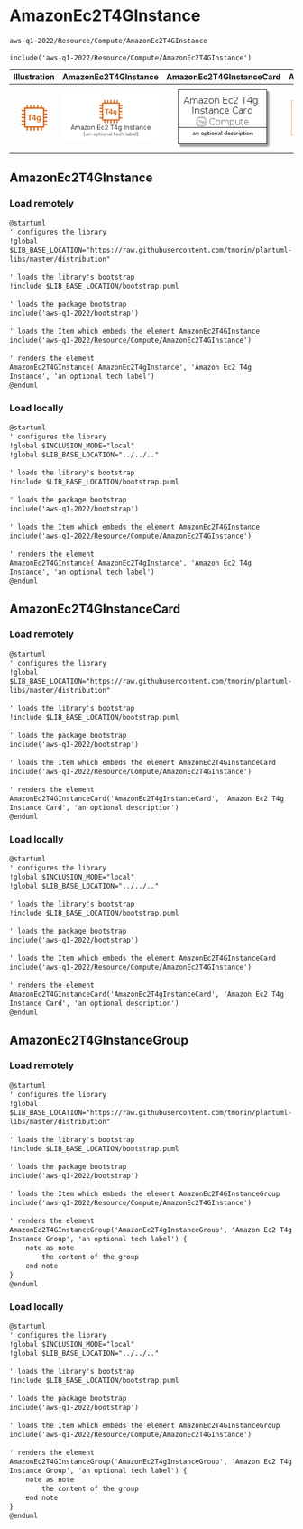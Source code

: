 # AmazonEc2T4GInstance


```text
aws-q1-2022/Resource/Compute/AmazonEc2T4GInstance
```

```text
include('aws-q1-2022/Resource/Compute/AmazonEc2T4GInstance')
```



| Illustration | AmazonEc2T4GInstance | AmazonEc2T4GInstanceCard | AmazonEc2T4GInstanceGroup |
| :---: | :---: | :---: | :---: |
| ![illustration for Illustration](../../../aws-q1-2022/Resource/Compute/AmazonEc2T4GInstance.png) | ![illustration for AmazonEc2T4GInstance](../../../aws-q1-2022/Resource/Compute/AmazonEc2T4GInstance.Local.png) | ![illustration for AmazonEc2T4GInstanceCard](../../../aws-q1-2022/Resource/Compute/AmazonEc2T4GInstanceCard.Local.png) | ![illustration for AmazonEc2T4GInstanceGroup](../../../aws-q1-2022/Resource/Compute/AmazonEc2T4GInstanceGroup.Local.png) |




## AmazonEc2T4GInstance

### Load remotely
```plantuml
@startuml
' configures the library
!global $LIB_BASE_LOCATION="https://raw.githubusercontent.com/tmorin/plantuml-libs/master/distribution"

' loads the library's bootstrap
!include $LIB_BASE_LOCATION/bootstrap.puml

' loads the package bootstrap
include('aws-q1-2022/bootstrap')

' loads the Item which embeds the element AmazonEc2T4GInstance
include('aws-q1-2022/Resource/Compute/AmazonEc2T4GInstance')

' renders the element
AmazonEc2T4GInstance('AmazonEc2T4gInstance', 'Amazon Ec2 T4g Instance', 'an optional tech label')
@enduml
```

### Load locally
```plantuml
@startuml
' configures the library
!global $INCLUSION_MODE="local"
!global $LIB_BASE_LOCATION="../../.."

' loads the library's bootstrap
!include $LIB_BASE_LOCATION/bootstrap.puml

' loads the package bootstrap
include('aws-q1-2022/bootstrap')

' loads the Item which embeds the element AmazonEc2T4GInstance
include('aws-q1-2022/Resource/Compute/AmazonEc2T4GInstance')

' renders the element
AmazonEc2T4GInstance('AmazonEc2T4gInstance', 'Amazon Ec2 T4g Instance', 'an optional tech label')
@enduml
```

## AmazonEc2T4GInstanceCard

### Load remotely
```plantuml
@startuml
' configures the library
!global $LIB_BASE_LOCATION="https://raw.githubusercontent.com/tmorin/plantuml-libs/master/distribution"

' loads the library's bootstrap
!include $LIB_BASE_LOCATION/bootstrap.puml

' loads the package bootstrap
include('aws-q1-2022/bootstrap')

' loads the Item which embeds the element AmazonEc2T4GInstanceCard
include('aws-q1-2022/Resource/Compute/AmazonEc2T4GInstance')

' renders the element
AmazonEc2T4GInstanceCard('AmazonEc2T4gInstanceCard', 'Amazon Ec2 T4g Instance Card', 'an optional description')
@enduml
```

### Load locally
```plantuml
@startuml
' configures the library
!global $INCLUSION_MODE="local"
!global $LIB_BASE_LOCATION="../../.."

' loads the library's bootstrap
!include $LIB_BASE_LOCATION/bootstrap.puml

' loads the package bootstrap
include('aws-q1-2022/bootstrap')

' loads the Item which embeds the element AmazonEc2T4GInstanceCard
include('aws-q1-2022/Resource/Compute/AmazonEc2T4GInstance')

' renders the element
AmazonEc2T4GInstanceCard('AmazonEc2T4gInstanceCard', 'Amazon Ec2 T4g Instance Card', 'an optional description')
@enduml
```

## AmazonEc2T4GInstanceGroup

### Load remotely
```plantuml
@startuml
' configures the library
!global $LIB_BASE_LOCATION="https://raw.githubusercontent.com/tmorin/plantuml-libs/master/distribution"

' loads the library's bootstrap
!include $LIB_BASE_LOCATION/bootstrap.puml

' loads the package bootstrap
include('aws-q1-2022/bootstrap')

' loads the Item which embeds the element AmazonEc2T4GInstanceGroup
include('aws-q1-2022/Resource/Compute/AmazonEc2T4GInstance')

' renders the element
AmazonEc2T4GInstanceGroup('AmazonEc2T4gInstanceGroup', 'Amazon Ec2 T4g Instance Group', 'an optional tech label') {
    note as note
        the content of the group
    end note
}
@enduml
```

### Load locally
```plantuml
@startuml
' configures the library
!global $INCLUSION_MODE="local"
!global $LIB_BASE_LOCATION="../../.."

' loads the library's bootstrap
!include $LIB_BASE_LOCATION/bootstrap.puml

' loads the package bootstrap
include('aws-q1-2022/bootstrap')

' loads the Item which embeds the element AmazonEc2T4GInstanceGroup
include('aws-q1-2022/Resource/Compute/AmazonEc2T4GInstance')

' renders the element
AmazonEc2T4GInstanceGroup('AmazonEc2T4gInstanceGroup', 'Amazon Ec2 T4g Instance Group', 'an optional tech label') {
    note as note
        the content of the group
    end note
}
@enduml
```


